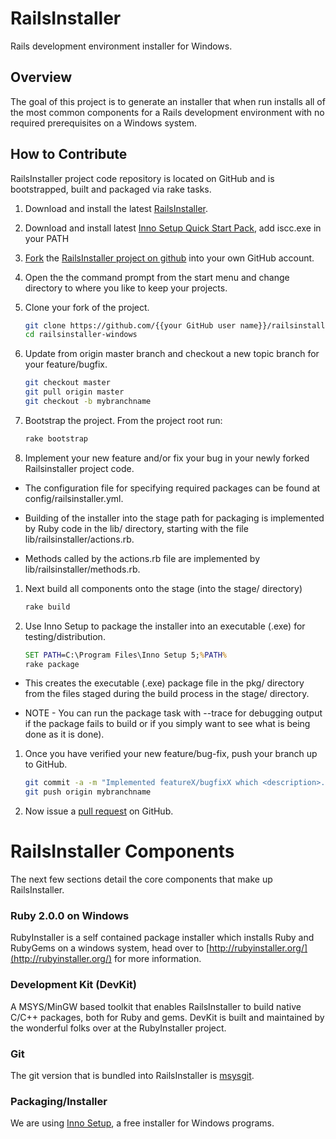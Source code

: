 # RailsInstaller

Rails development environment installer for Windows.

## Overview

The goal of this project is to generate an installer that when run installs all
of the most common components for a Rails development environment with no
required prerequisites on a Windows system.

## How to Contribute

RailsInstaller project code repository is located on GitHub and is bootstrapped,
built and packaged via rake tasks.

1. Download and install the latest
   [RailsInstaller](http://railsinstaller.org/).

1. Download and install latest
   [Inno Setup Quick Start Pack](http://www.jrsoftware.org/isdl.php#qsp),
   add iscc.exe in your PATH

1. [Fork](https://help.github.com/articles/fork-a-repo)
   the [RailsInstaller project on github](https://github.com/railsinstaller/railsinstaller-windows.git)
   into your own GitHub account.

1. Open the the command prompt from the start menu and change directory to where you like to keep your projects.

1. Clone your fork of the project.

    ```bash
    git clone https://github.com/{{your GitHub user name}}/railsinstaller-windows.git
    cd railsinstaller-windows
    ```

1. Update from origin master branch and checkout a new topic branch for your feature/bugfix.

    ```bash
    git checkout master
    git pull origin master
    git checkout -b mybranchname
    ```

1. Bootstrap the project. From the project root run:

    ```bash
    rake bootstrap
    ```

1. Implement your new feature and/or fix your bug in your newly forked Railsinstaller project code.

  * The configuration file for specifying required packages can be found at config/railsinstaller.yml.

  * Building of the installer into the stage path for packaging is implemented by Ruby code in the lib/ directory, starting with the file lib/railsinstaller/actions.rb.

  * Methods called by the actions.rb file are implemented by lib/railsinstaller/methods.rb.

1. Next build all components onto the stage (into the stage/ directory)

    ```bash
    rake build
    ```

1. Use Inno Setup to package the installer into an executable (.exe) for testing/distribution.

    ```bat
    SET PATH=C:\Program Files\Inno Setup 5;%PATH%
    rake package
    ```

  * This creates the executable (.exe) package file in the pkg/ directory from the files staged during the build process in the stage/ directory.

  * NOTE - You can run the package task with --trace for debugging output if the package fails to build or if you simply want to see what is being done as it is done).

1. Once you have verified your new feature/bug-fix, push your branch up to GitHub.

    ```bash
    git commit -a -m "Implemented featureX/bugfixX which <description>..."
    git push origin mybranchname
    ```

1. Now issue a [pull request](https://help.github.com/articles/using-pull-requests) on GitHub.

# RailsInstaller Components

The next few sections detail the core components that make up RailsInstaller.

### Ruby 2.0.0 on Windows

RubyInstaller is a self contained package installer which installs Ruby and RubyGems on a windows system, head over to [http://rubyinstaller.org/](http://rubyinstaller.org/) for more information.

### Development Kit (DevKit)

A MSYS/MinGW based toolkit that enables RailsInstaller to build native C/C++ packages, both for Ruby and gems. DevKit is built and maintained by the wonderful folks over at the RubyInstaller project.

### Git

The git version that is bundled into RailsInstaller is
[msysgit](http://msysgit.github.io/).

### Packaging/Installer

We are using [Inno Setup](http://www.jrsoftware.org/isinfo.php "Inno Setup"), a free installer for Windows programs.
